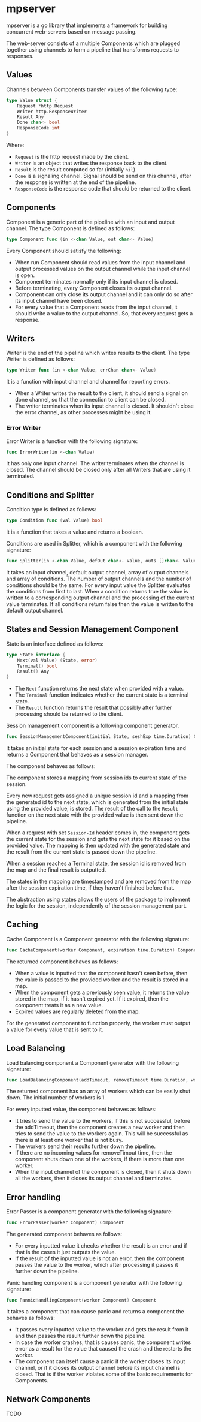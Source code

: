 # mpserver

mpserver is a go library that implements a framework for building 
concurrent web-servers based on message passing.

The web-server consists of a multiple Components which are plugged 
together using channels to form a pipeline that transforms requests 
to responses.

## Values

Channels between Components transfer values of the following type:

```go
type Value struct {
    Request *http.Request
    Writer http.ResponseWriter
    Result Any
    Done chan<- bool
    ResponseCode int
}
```
Where:
* `Request` is the http request made by the client.
* `Writer` is an object that writes the response back to the client.
* `Result` is the result computed so far (initially `nil`).
* `Done` is a signaling channel. Signal should be send on this channel,
after the response is written at the end of the pipeline.
* `ResponseCode` is the response code that should be returned to the client.

## Components

Component is a generic part of the pipeline with an input and output channel.
The type Component is defined as follows:

```go
type Component func (in <-chan Value, out chan<- Value)
```
Every Component should satisfy the following:
* When run Component should read values from the input channel
and output processed values on the output channel while the input 
channel is open.
* Component terminates normally only if its input channel is closed.
* Before terminating, every Component closes its output channel.
* Component can only close its output channel and it can only do so
after its input channel have been closed.
* For every value that a Component reads from the input channel, 
it should write a value to the output channel. So, that every request 
gets a response.

## Writers

Writer is the end of the pipeline which writes results to the client.
The type Writer is defined as follows:

```go
type Writer func (in <-chan Value, errChan chan<- Value)
```
It is a function with input channel and channel for reporting errors.
* When a Writer writes the result to the client, it should send a signal
on done channel, so that the connection to client can be closed.
* The writer terminates when its input channel is closed. It shouldn't
close the error channel, as other processes might be using it.

### Error Writer

Error Writer is a function with the following signature:
```go
func ErrorWriter(in <-chan Value)
```
It has only one input channel. The writer terminates when the channel
is closed. The channel should be closed only after all Writers that 
are using it terminated.

## Conditions and Splitter

Condition type is defined as follows:

```go
type Condition func (val Value) bool
```
It is a function that takes a value and returns a boolean.

Conditions are used in Splitter, which is a component with the 
following signature:
```go
func Splitter(in <-chan Value, defOut chan<- Value, outs []chan<- Value, conds []Condition)
```
It takes an input channel, default output channel, array of output channels and array of conditions.
The number of output channels and the number of conditions should be the same.
For every input value the Splitter evaluates the conditions from first to last.
When a condition returns true the value is written to a corresponding output channel 
and the processing of the current value terminates. If all conditions return false
then the value is written to the default output channel.

## States and Session Management Component

State is an interface defined as follows:
```go
type State interface {
    Next(val Value) (State, error)
    Terminal() bool
    Result() Any
}
```
* The `Next` function returns the next state when provided with a value.
* The `Terminal` function indicates whether the current state is a terminal state.
* The `Result` function returns the result that possibly after further 
processing should be returned to the client.

Session management component is a following component generator.
```go
func SessionManagementComponent(initial State, seshExp time.Duration) Component
```
It takes an initial state for each session and a session expiration time and 
returns a Component that behaves as a session manager. 

The component behaves as follows:

The component stores a mapping from session ids to current state of the session.

Every new request gets assigned a unique session id and a mapping from the generated 
id to the next state, which is generated from the initial state using the provided value,
is stored. The result of the call to the `Result` function on the next state with the provided 
value is then sent down the pipeline.

When a request with set `Session-Id` header comes in, the component gets the current 
state for the session and gets the next state for it based on the provided value.
The mapping is then updated with the generated state and the result from the current state
is passed down the pipeline.

When a session reaches a Terminal state, the session id is removed from the map
and the final result is outputted.

The states in the mapping are timestamped and are removed from the map after
the session expiration time, if they haven't finished before that.

The abstraction using states allows the users of the package to implement the
logic for the session, independently of the session management part.

## Caching

Cache Component is a Component generator with the following signature:
```go
func CacheComponent(worker Component, expiration time.Duration) Component
```
The returned component behaves as follows:
* When a value is inputted that the component hasn't seen before, then
the value is passed to the provided worker and the result is stored in
a map.
* When the component gets a previously seen value, it returns the value
stored in the map, if it hasn't expired yet. If it expired, then the component
treats it as a new value.
* Expired values are regularly deleted from the map.

For the generated component to function properly, the worker must output
a value for every value that is sent to it.

## Load Balancing

Load balancing component a Component generator with the following signature:
```go
func LoadBalancingComponent(addTimeout, removeTimeout time.Duration, worker Component) Component
```
The returned component has an array of workers which can be easily shut down.
The initial number of workers is 1. 

For every inputted value, the component behaves as follows:
* It tries to send the value to the workers, if this is not successful, 
before the addTimeout, then the component creates a new worker and then
tries to send the value to the workers again. This will be successful as
there is at least one worker that is not busy. 
* The workers send their results further down the pipeline.
* If there are no incoming values for removeTimout time, then the component
shuts down one of the workers, if there is more than one worker.
* When the input channel of the component is closed, then it shuts down all
the workers, then it closes its output channel and terminates.

## Error handling

Error Passer is a component generator with the following signature:
```go
func ErrorPasser(worker Component) Component
```
The generated component behaves as follows:
* For every inputted value it checks whether the result is an error
and if that is the cases it just outputs the value.
* If the result of the inputted value is not an error, then the component
passes the value to the worker, which after processing it passes 
it further down the pipeline.

Panic handling component is a component generator with the following signature:
```go
func PannicHandlingComponent(worker Component) Component
```
It takes a component that can cause panic and returns a component the behaves as follows:
* It passes every inputted value to the worker and gets the result from it and then passes
the result further down the pipeline.
* In case the worker crashes, that is causes panic, the component writes error as a result 
for the value that caused the crash and the restarts the worker.
* The component can itself cause a panic if the worker closes its input channel, or if 
it closes its output channel before its input channel is closed. That is if the worker
violates some of the basic requirements for Components.

## Network Components

TODO



